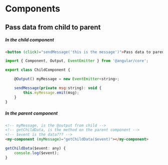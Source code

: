 # Components

## Pass data from child to parent

##### In the child component

```html
<button (click)="sendMessage('this is the message')">Pass data to parent</button>
```

```js
import { Component, Output, EventEmitter } from '@angular/core';

export class ChildComponent {

    @Output() myMessage = new EventEmitter<string>;

    sendMessage(private msg:string): void {
        this.myMessage.emit(msg);
    }
}
```

##### In the parent component

```html
<!-- myMessage, is the @output from child -->
<!-- getChildData, is the method on the parent component -->
<!-- $event is the data??? -->
<my-component (myMessage)="getChildData($event)"></my-component>
```

```js
getChildData($event: any) {
    console.log($event);
}
```
